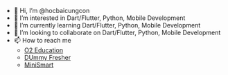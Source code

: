 - 👋 Hi, I’m @hocbaicungcon
- 👀 I’m interested in Dart/Flutter, Python, Mobile Development
- 🌱 I’m currently learning Dart/Flutter, Python, Mobile Development
- 💞️ I’m looking to collaborate on Dart/Flutter, Python, Mobile Development
- 📫 How to reach me 
  - [O2 Education](https://o2.edu.vn)
  - [DUmmy Fresher](https://dummyfresher.com)
  - [MiniSmart](https://minismart.vn/)

<!---
hocbaicungcon/hocbaicungcon is a ✨ special ✨ repository because its `README.md` (this file) appears on your GitHub profile.
You can click the Preview link to take a look at your changes.
--->
